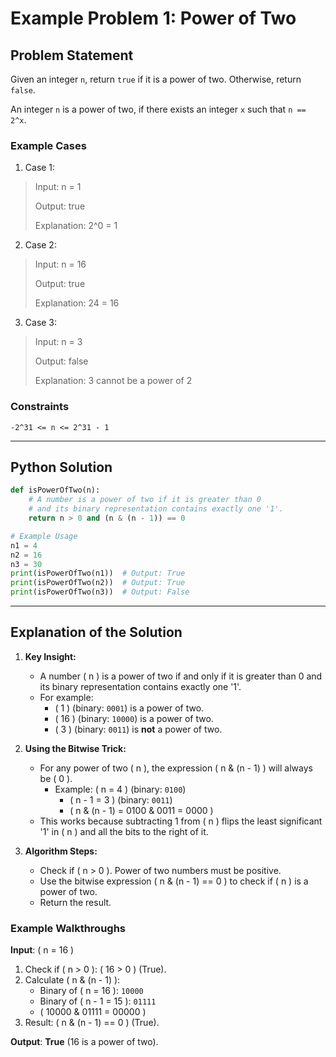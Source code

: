 # Example Problem 1: Power of Two

## Problem Statement
Given an integer `n`, return `true` if it is a power of two. Otherwise, return `false`.

An integer `n` is a power of two, if there exists an integer `x` such that `n == 2^x`.

### Example Cases
1. Case 1:
>Input: n = 1
>
>Output: true
>
>Explanation: 2^0 = 1

2. Case 2:
>Input: n = 16
>
>Output: true
>
>Explanation: 24 = 16

3. Case 3:
>Input: n = 3
>
>Output: false
>
>Explanation: 3 cannot be a power of 2

### Constraints
`-2^31 <= n <= 2^31 - 1`

---
## Python Solution
```python
def isPowerOfTwo(n):
    # A number is a power of two if it is greater than 0
    # and its binary representation contains exactly one '1'.
    return n > 0 and (n & (n - 1)) == 0

# Example Usage
n1 = 4
n2 = 16
n3 = 30
print(isPowerOfTwo(n1))  # Output: True
print(isPowerOfTwo(n2))  # Output: True
print(isPowerOfTwo(n3))  # Output: False
```

---

## Explanation of the Solution

1. **Key Insight:**
   - A number \( n \) is a power of two if and only if it is greater than 0 and its binary representation contains exactly one '1'.
   - For example:
     - \( 1 \) (binary: `0001`) is a power of two.
     - \( 16 \) (binary: `10000`) is a power of two.
     - \( 3 \) (binary: `0011`) is **not** a power of two.

2. **Using the Bitwise Trick:**
   - For any power of two \( n \), the expression \( n \& (n - 1) \) will always be \( 0 \).
     - Example: \( n = 4 \) (binary: `0100`)
       - \( n - 1 = 3 \) (binary: `0011`)
       - \( n \& (n - 1) = 0100 \& 0011 = 0000 \)
   - This works because subtracting 1 from \( n \) flips the least significant '1' in \( n \) and all the bits to the right of it.

3. **Algorithm Steps:**
   - Check if \( n > 0 \). Power of two numbers must be positive.
   - Use the bitwise expression \( n \& (n - 1) == 0 \) to check if \( n \) is a power of two.
   - Return the result.

### Example Walkthroughs
**Input**: \( n = 16 \)

1. Check if \( n > 0 \): \( 16 > 0 \) (True).
2. Calculate \( n \& (n - 1) \):
   - Binary of \( n = 16 \): `10000`
   - Binary of \( n - 1 = 15 \): `01111`
   - \( 10000 \& 01111 = 00000 \)
3. Result: \( n \& (n - 1) == 0 \) (True).

**Output**: **True** (16 is a power of two).

